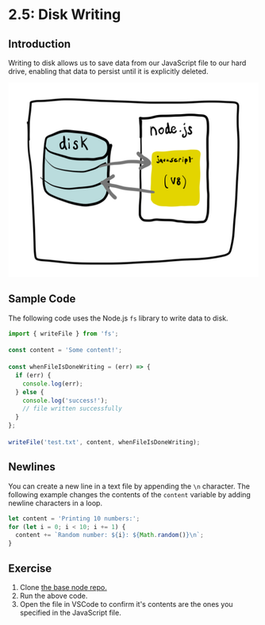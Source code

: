 # 2.5: Disk Writing

## Introduction

Writing to disk allows us to save data from our JavaScript file to our hard drive, enabling that data to persist until it is explicitly deleted.

![We can make data flow from our JavaScript programs to disk and back.](../.gitbook/assets/disk-node.jpg)

## Sample Code

The following code uses the Node.js `fs` library to write data to disk.

```javascript
import { writeFile } from 'fs';

const content = 'Some content!';

const whenFileIsDoneWriting = (err) => {
  if (err) {
    console.log(err);
  } else {
    console.log('success!');
    // file written successfully
  }
};

writeFile('test.txt', content, whenFileIsDoneWriting);
```

## Newlines

You can create a new line in a text file by appending the `\n` character. The following example changes the contents of the `content` variable by adding newline characters in a loop.

```javascript
let content = 'Printing 10 numbers:';
for (let i = 0; i < 10; i += 1) {
  content += `Random number: ${i}: ${Math.random()}\n`;
}
```

## Exercise

1. Clone [the base node repo.](https://github.com/rocketacademy/base-node-bootcamp)
2. Run the above code.
3. Open the file in VSCode to confirm it's contents are the ones you specified in the JavaScript file.

